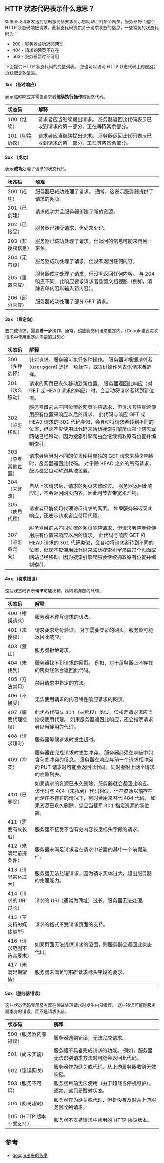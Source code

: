 ## HTTP 状态代码表示什么意思？
如果某项请求发送到您的服务器要求显示您网站上的某个网页，服务器将会返回 HTTP 状态码响应请求。此状态代码提供关于请求状态的信息，一些常见的状态代码为：
- 200 - 服务器成功返回网页
- 404 - 请求的网页不存在
- 503 - 服务器暂时不可用

下面提供 HTTP 状态代码的完整列表。 您也可以访问 HTTP 状态代码上的[W3C 页获取更多信息](https://www.w3.org/Protocols/rfc2616/rfc2616-sec10.html)。

#### 1xx （临时响应）
表示临时响应并需要请求者**继续执行操作**的状态代码。

| 状态码 | 解释 |
| :------------- | :------------- |
| 100（继续） | 请求者应当继续提出请求。 服务器返回此代码表示已收到请求的第一部分，正在等待其余部分。 |
| 101（切换协议） | 请求者应当继续提出请求。 服务器返回此代码表示已收到请求的第一部分，正在等待其余部分。 |

#### 2xx （成功）
表示**成功**处理了请求的状态代码。

| 状态码 | 解释 |
| :------------- | :------------- |
| 200（成功）| 服务器已成功处理了请求。 通常，这表示服务器提供了请求的网页。 |
| 201（已创建） | 请求成功并且服务器创建了新的资源。 |
| 202（已接受） | 服务器已接受请求，但尚未处理。 |
| 203（非授权信息） | 服务器已成功处理了请求，但返回的信息可能来自另一来源。 |
| 204（无内容） | 服务器成功处理了请求，但没有返回任何内容。 |
| 205（重置内容） | 服务器成功处理了请求，但没有返回任何内容。 与 204 响应不同，此响应要求请求者重置文档视图（例如，清除表单内容以输入新内容）。 |
| 206（部分内容） | 服务器成功处理了部分 GET 请求。 |

#### 3xx （重定向）
要完成请求，需要**进一步**操作。通常，这些状态码用来重定向。（Google建议每次请求中使用重定向不要超过5次）

| 状态码 | 解释 |
| :------------- | :------------- |
| 300（多种选择） | 针对请求，服务器可执行多种操作。 服务器可根据请求者 (user agent) 选择一项操作，或提供操作列表供请求者选择。|
| 301（永久移动） | 请求的网页已永久移动到新位置。 服务器返回此响应（对 GET 或 HEAD 请求的响应）时，会自动将请求者转到新位置。 |
| 302（临时移动） | 服务器目前从不同位置的网页响应请求，但请求者应继续使用原有位置来响应以后的请求。 此代码与响应 GET 或 HEAD 请求的 301 代码类似，会自动将请求者转到不同的位置，但您不应使用此代码来告诉搜索引擎爬虫某个网页或网站已经移动，因为搜索引擎爬虫会继续抓取原有位置并编制索引。 |
| 303（查看其他位置）| 请求者应当对不同的位置使用单独的 GET 请求来检索响应时，服务器返回此代码。 对于除 HEAD 之外的所有请求，服务器会自动转到其他位置。 |
| 304（未修改） | 自从上次请求后，请求的网页未修改过。 服务器返回此响应时，不会返回网页内容。因此可节省带宽和开销。|
| 305（使用代理） | 请求者只能使用代理访问请求的网页。 如果服务器返回此响应，还表示请求者应使用代理。 |
| 307（临时重定向） | 服务器目前从不同位置的网页响应请求，但请求者应继续使用原有位置来响应以后的请求。 此代码与响应 GET 和 HEAD 请求的 301 代码类似，会自动将请求者转到不同的位置，但您不应使用此代码来告诉搜索引擎爬虫某个页面或网站已经移动，因为搜索引擎爬虫会继续抓取原有位置并编制索引。 |

#### 4xx （请求错误）
这些状态码表示**请求**可能出错，妨碍服务器的处理。

| 状态码 | 解释 |
| :------------- | :------------- |
| 400（错误请求） | 服务器不理解请求的语法。 |
| 401（未授权） | 请求要求身份验证。 对于需要登录的网页，服务器可能返回此响应。|
| 403（禁止） | 服务器拒绝请求。|
| 404（未找到） | 服务器找不到请求的网页。 例如，对于服务器上不存在的网页经常会返回此代码。 |
| 405（方法禁用） | 禁用请求中指定的方法。 |
| 406（不接受） | 无法使用请求的内容特性响应请求的网页。 |
| 407（需要代理授权） | 此状态代码与 401（未授权）类似，但指定请求者应当授权使用代理。 如果服务器返回此响应，还会指明请求者应当使用的代理。|
| 408（请求超时） | 服务器等候请求时发生超时。|
| 409（冲突） | 服务器在完成请求时发生冲突。 服务器必须在响应中包含有关冲突的信息。 服务器在响应与前一个请求相冲突的 PUT 请求时可能会返回此代码，同时会附上两个请求的差异列表。|
| 410（已删除） | 如果请求的资源已永久删除，服务器就会返回此响应。 该代码与 404（未找到）代码相似，但在资源以前存在而现在不存在的情况下，有时会用来替代 404 代码。 如果资源已永久删除，您应当使用 301 指定资源的新位置。 |
| 411（需要有效长度） | 服务器不接受不含有效内容长度标头字段的请求。 |
| 412（未满足前提条件） | 服务器未满足请求者在请求中设置的其中一个前提条件。 |
| 413（请求实体过大） | 服务器无法处理请求，因为请求实体过大，超出服务器的处理能力。 |
| 414（请求的 URI 过长） | 请求的 URI（通常为网址）过长，服务器无法处理。 |
| 415（不支持的媒体类型） | 请求的格式不受请求页面的支持。 |
| 416（请求范围不符合要求） | 如果页面无法提供请求的范围，则服务器会返回此状态代码。 |
| 417（未满足期望值） | 服务器未满足"期望"请求标头字段的要求。 |

#### 5xx（服务器错误）
这些状态代码表示服务器在尝试处理请求时发生内部错误。 这些错误可能是服务器本身的错误，而不是请求出错。

| 状态码 | 解释 |
| :------------- | :------------- |
| 500（服务器内部错误） | 服务器遇到错误，无法完成请求。 |
| 501（尚未实施） | 服务器不具备完成请求的功能。 例如，服务器无法识别请求方法时可能会返回此代码。 |
| 502（错误网关） | 服务器作为网关或代理，从上游服务器收到无效响应。 |
| 503（服务不可用） | 服务器目前无法使用（由于超载或停机维护）。 通常，这只是暂时状态。 |
| 504（网关超时） | 服务器作为网关或代理，但是没有及时从上游服务器收到请求。 |
| 505（HTTP 版本不受支持） | 服务器不支持请求中所用的 HTTP 协议版本。 |

## 参考
- [google出来的结果](http://zqdevres.qiniucdn.com/data/20080625095421/index.html)
